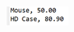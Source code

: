 <img src="https://github.com/hiranfbjc/predicate2-method-reference-static/blob/main/readme.png" width=140>
